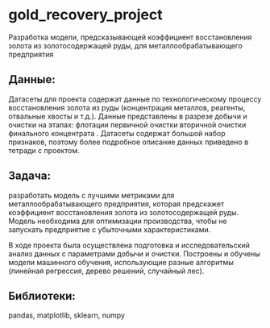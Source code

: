 # gold_recovery_project

Разработка модели, предсказывающей коэффициент восстановления золота из золотосодержащей руды, для металлообрабатывающего предприятия

## Данные:
Датасеты для проекта содержат данные по технологическому процессу восстановления золота из руды (концентрация металлов, реагенты, отвальные хвосты и т.д.). Данные представлены в разрезе добычи и очистки на этапах:
флотации
первичной очистки
вторичной очистки
финального концентрата .
Датасеты содержат большой набор признаков, поэтому более подробное описание данных приведено в тетради с проектом.


## Задача: 
разработать модель с лучшими метриками для металлообрабатывающего предприятия, которая предскажет коэффициент восстановления золота из золотосодержащей руды. 
Модель необходима для оптимизации производства, чтобы не запускать предприятие с убыточными характеристиками.

В ходе проекта была осуществлена подготовка и исследовательский анализ данных с параметрами добычи и очистки. Построены и обучены модели машинного обучения, использующие разные алгоритмы (линейная регрессия, дерево решений, случайный лес).

## Библиотеки:
pandas, matplotlib, sklearn, numpy

